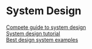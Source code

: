 # System Design

[Compete guide to system design](https://www.educative.io/blog/complete-guide-to-system-design)   
[System design tutorial](https://www.geeksforgeeks.org/system-design-tutorial)   
[Best design system examples](https://www.uxpin.com/studio/blog/best-design-system-examples)   
